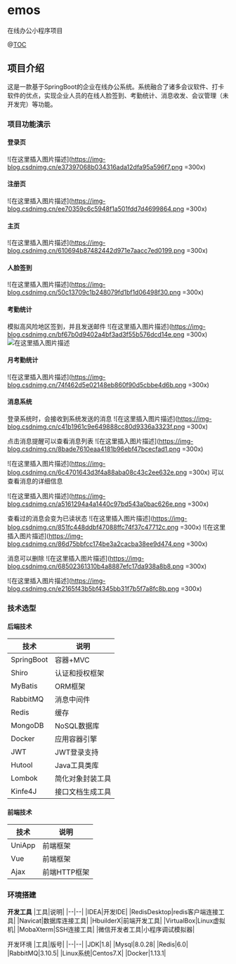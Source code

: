 # emos
在线办公小程序项目

@[TOC](目录)
## 项目介绍

这是一款基于SpringBoot的企业在线办公系统。系统融合了诸多会议软件、打卡软件的优点，实现企业人员的在线人脸签到、考勤统计、消息收发、会议管理（未开发完）等功能。



### 项目功能演示

#### 登录页
![在这里插入图片描述](https://img-blog.csdnimg.cn/e37397068b034316ada12dfa95a596f7.png =300x)



#### 注册页
![在这里插入图片描述](https://img-blog.csdnimg.cn/ee70359c6c5948f1a501fdd7d4699864.png  =300x)

#### 主页
![在这里插入图片描述](https://img-blog.csdnimg.cn/610694b87482442d971e7aacc7ed0199.png =300x)
#### 人脸签到
![在这里插入图片描述](https://img-blog.csdnimg.cn/50c13709c1b248079fd1bf1d06498f30.png =300x)
#### 考勤统计
模拟高风险地区签到，并且发送邮件
![在这里插入图片描述](https://img-blog.csdnimg.cn/bf67b0d9402a4bf3ad3f55b576dcd14e.png =300x)
![在这里插入图片描述](https://img-blog.csdnimg.cn/21b23ad710144175bccb488651dab5ac.png )



#### 月考勤统计
![在这里插入图片描述](https://img-blog.csdnimg.cn/74f462d5e02148eb860f90d5cbbe4d6b.png =300x)

#### 消息系统
登录系统时，会接收到系统发送的消息
![在这里插入图片描述](https://img-blog.csdnimg.cn/c41b1961c9e649888cc80d9336a3323f.png =300x)



点击消息提醒可以查看消息列表
![在这里插入图片描述](https://img-blog.csdnimg.cn/8bade7610eaa4181b96ebf47bcecfad1.png =300x)

![在这里插入图片描述](https://img-blog.csdnimg.cn/6c4701643d3f4a88aba08c43c2ee632e.png =300x)
可以查看消息的详细信息

![在这里插入图片描述](https://img-blog.csdnimg.cn/a5161294a4a1440c97bd543a0bac626e.png =300x)

查看过的消息会变为已读状态
![在这里插入图片描述](https://img-blog.csdnimg.cn/851fc448ddbf47088ffc74f37c47712c.png =300x)
![在这里插入图片描述](https://img-blog.csdnimg.cn/86d75bbfcc174be3a2cacba38ee9d474.png =300x)



消息可以删除
![在这里插入图片描述](https://img-blog.csdnimg.cn/68502361310b4a8887efc17da938a8b8.png =300x)

![在这里插入图片描述](https://img-blog.csdnimg.cn/e2165f43b5bf4345bb31f7b5f7a8fc8b.png =300x)


### 技术选型

#### 后端技术

| 技术       | 说明     |
| ---------- | -------- |
| SpringBoot | 容器+MVC |
|Shiro|认证和授权框架|
|MyBatis|ORM框架|
|RabbitMQ|消息中间件|
|Redis|缓存|
|MongoDB|NoSQL数据库|
|Docker|应用容器引擎|
|JWT|JWT登录支持|
|Hutool|Java工具类库|
|Lombok|简化对象封装工具|
|Kinfe4J|接口文档生成工具|




#### 前端技术
|技术|说明|
|--|--|
|UniApp|前端框架|
|Vue|前端框架|
|Ajax|前端HTTP框架|
### 环境搭建
**开发工具**
|工具|说明|
|--|--|
|IDEA|开发IDE|
|RedisDesktop|redis客户端连接工具|
|Navicat|数据库连接工具|
|HbuilderX|前端开发工具|
|VirtualBox|Linux虚拟机|
|MobaXterm|SSH连接工具|
|微信开发者工具|小程序调试模拟器|

开发环境
|工具|版号|
|--|--|
|JDK|1.8|
|Mysql|8.0.28|
|Redis|6.0|
|RabbitMQ|3.10.5|
|Linux系统|Centos7.X|
|Docker|1.13.1|



